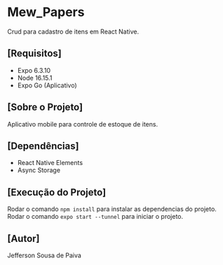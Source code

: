 # Mew_Papers
Crud para cadastro de itens em React Native.

## [Requisitos]
* Expo 6.3.10
* Node 16.15.1
* Expo Go (Aplicativo)

## [Sobre o Projeto]
Aplicativo mobile para controle de estoque de itens.

## [Dependências]
* React Native Elements
* Async Storage

## [Execução do Projeto]

Rodar o comando ```npm install``` para instalar as dependencias do projeto.
Rodar o comando ```expo start --tunnel``` para iniciar o projeto.

## [Autor]

Jefferson Sousa de Paiva







